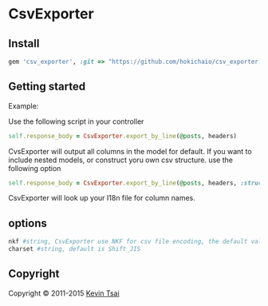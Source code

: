 # CsvExporter

## Install

```ruby
gem 'csv_exporter', :git => "https://github.com/hokichaio/csv_exporter.git"
```

## Getting started

Example:

Use the following script in your controller

```ruby
self.response_body = CsvExporter.export_by_line(@posts, headers)
```

CvsExporter will output all columns in the model for default.
If you want to include nested models, or construct yoru own csv structure.
use the following option

```ruby
self.response_body = CsvExporter.export_by_line(@posts, headers, :structure => ["id", "author.id", "author.name"])
```

CsvExporter will look up your I18n file for column names.

## options

```ruby
nkf #string, CsvExporter use NKF for csv file encoding, the default value is "-s"
charset #string, default is Shift_JIS 
```

## Copyright

Copyright &copy; 2011-2015 [Kevin Tsai](http://www.facebook.com/hokichaio)
